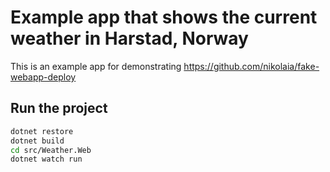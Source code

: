 # Example app that shows the current weather in Harstad, Norway

This is an example app for demonstrating https://github.com/nikolaia/fake-webapp-deploy 

## Run the project

```bash
dotnet restore
dotnet build
cd src/Weather.Web
dotnet watch run
```
